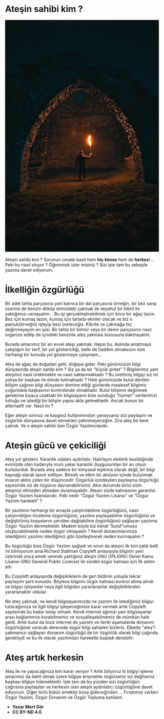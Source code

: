 # Ateşin sahibi kim ?

![Ateşin Sahibi Kim](img/linus-sandvide-5DIFvVwe6wk-unsplash(2).jpg)

Ateşin sahibi kim ? Sorunun cevabı basit hem **hiç kimse** hem de **herkes**!... Peki bu nasıl oluyor ? Öğrenmek ister misiniz ? Sizi işte tam bu sebeple yazıma davet ediyorum.

# İlkelliğin özgürlüğü

Bir adet tahta parçasına yani kalınca bir dal parçasına örneğin, bir bez sarıp üzerine de benzin döküp elimizdeki çakmak ile veyahut bir kibrit ile yaktığımızı varsayalım... Bu işi gerçekleştirebilmek için önce bir ağaç lazım. Bez için kumaş lazım, kumaş için tarlada ekinler olacak ve biz o pamuk(örneğin) işleyip bezi üreteceğiz. Kibrite ve çakmağa hiç değinmeyeyim en iyisi. Bir tahta bir kömür veya bir demir parçasının nasıl organize edilip de içindeki benzinle ateş yakması konusuna bakmayalım.

Burada amacımız bir an evvel ateşi yakmak. Hepsi bu. Aslında anlatmaya çalıştığım bir tarif, bir yol göstericiliği, belki de haddim olmaksızın size herhangi bir konuda yol göstermeye çalışmam...

Ateş de ağaç da doğadan gelir, doğaya gider. Peki günümüzün bilgi dünyasında ateşin sahibi kim ? Siz ya da bir "büyük şirket" ? Bilgilerimiz yani ateşimiz nasıl üretilmekte ve nasıl saklanmaktadır ? Bu üretilmiş bilgiyi siz mi yoksa bir başkası mı elinde tutmaktadır ? Hele günümüzde bulut denilen bilişim çağının bilgi dünyasını domine ettiği günlerde maalesef bilgimiz çoğunlukla başkasının kontrolünde olmaktadır. Bulut bilişime değinmek gerekirse kısaca uzaktaki bir bilgisayarın bize sunduğu "hizmet" verilerimizi tuttuğu ve işlediği bir bilişim yapısı akla gelmektedir. Ancak bunun bir alternatifi var. Nasıl mı ?

Eğer ateşin sınırsız ve kaygısız kullanımından yanaysanız sizi paylaşım ve özgürlük dünyasına davet etmekten çekinmeyeceğim. Zira ateş bir kere çalındı. Ve o ateşin sahibi tüm Özgür Yazılımcılardır.

# Ateşin gücü ve çekiciliği

Ateş yol gösterir. Karanlık odaları aydınlatır. Hatırlayın elektrik kesildiğinde evimizde olan kadarıyla mum yakar karanlık duygusundan bir an olsun kurtulurduk. Burada ateş sadece bir kimyasal tepkime olarak değil, bir bilgi kaynağı olarak tasvir ediliyor. Bilmek ve etkin bir aksiyon içinde bulunmak insanın aklını çelen bir düşüncedir. Özgürlük içindeyken paylaşma özgürlüğü sayesinde siz de özgürce davranabilirsiniz. Aksi durumda birisi sizin ateşinizi elinizden almadan duramayabilir. Ateşin sizde kalmasının garantisi Özgür Yazılım lisanslarıdır. Peki nedir "Özgür Yazılım Lisansı" ve "Özgür Yazılım hareketi" ?

Bir yazılımın herhangi bir amaçla çalıştırılabilme özgürlüğünü, nasıl çalıştırıldığını inceleme özgürlüğünü, yazılımı paylaşabilme özgürlüğünü ve değiştirilmiş kopyalarını yeniden dağıtabilme özgürlüğünü sağlayan yazılıma Özgür Yazılım denmektedir. Madem böyle biz kendi "bulut"umuzu oluşturabilmekte neden özgür olmayalım ? Kendi donanımlarımıza istediğimiz yazılımı istediğimiz gibi özelleştirerek neden kurmayalım ?

Bu özgürlüğü bize Özgür Yazılım sağladı ve onun da ateşini ilk kim çaldı belli mi bilmiyorum ama Richard Stallman Copyleft anlayışıyla bilginin yani üzerinde onca emek vererek yaktığınız ateşin GNU GPL(GNU Genel Kamu Lisansı-GNU General Public License) ile sürekli özgür kalması için ilk adımı attı.

Bu Copyleft anlayışında değişikliklerin de geri bildirim yoluyla tekrar paylaşımı şartı konuldu. Böylece bilginin özgür kalması kontrol altına alındı ve bilgiyi işleyenler veya ilgili bilgiden yararlananlar değişikliklerden yararlanabilir oldular.

Ne ateş yakmak, ne kendi bilgisayarımızda ne yazılım ile istediğimiz bilgiyi tutacağımıza ve ilgili bilgiyi işleyeceğimize karar vermek artık Copyleft sayesinde bu kadar kolay olmadı. Kendi internet ağımızı yani bilgisayarlar arası bağlantımızı kurabilmemiz ve sosyalleşebilmemiz de mümkün hale geldi. Artık bulut da biziz internet de yazılım ve ileriki aşamalarda donanım özgürlüğüne varacak derecede özgür bilgi sahipleri bizleriz. Elbette "ateş"i yakmamızı sağlayan donanım özgürlüğü de bir özgürlük olarak bilgi çağında gerekliydi ve bu ilk olarak yazılımdan hareketle başladı denebilir.

# Ateş artık herkesin 

Ateş ile ne yapacağınıza kim karar veriyor ? Artık biliyoruz ki bilgiyi işleme amacımız da dahil olmak üzere bilgiye erişmekte özgürseniz siz değilseniz başkası bilgiye hükmektedir. İşte tam da bu yüzden sizi özgürlüğün çağrısına paylaşılan ve herkesin olan ateşin aydınlatıcı özgürlüğüne davet ediyorum. Diğer türlü bütün emekler boşa gideceğinden ... Fırsatımız varken Özgür Yazılım, Özgür Donanım ve Özgür Topluma katılalım.

* **Yazar Mert Gör**
* **CC BY-ND 4.0**
